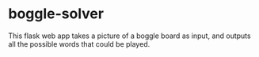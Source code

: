 # boggle-solver

This flask web app takes a picture of a boggle board as input, and outputs all the possible words that could be played.
